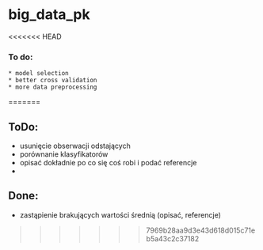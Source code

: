 # big_data_pk

<<<<<<< HEAD
### To do:
    * model selection
    * better cross validation
    * more data preprocessing
=======
## ToDo:
  * usunięcie obserwacji odstających
  * porównanie klasyfikatorów
  * opisać dokładnie po co się coś robi i podać referencje
  * 
  
## Done:
  * zastąpienie brakujących wartości średnią (opisać, referencje)
>>>>>>> 7969b28aa9d3e43d618d015c71eb5a43c2c37182

